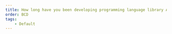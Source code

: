```yaml
---
title: How long have you been developing programming language library APIs?
order: BCD
tags:
    - Default
---
```

